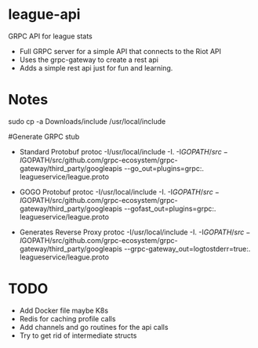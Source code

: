 # league-api
GRPC API for league stats

- Full GRPC server for a simple API that connects to the Riot API
- Uses the grpc-gateway to create a rest api
- Adds a simple rest api just for fun and learning.

# Notes
sudo cp -a Downloads/include /usr/local/include

#Generate GRPC stub

- Standard Protobuf
protoc -I/usr/local/include -I. -I$GOPATH/src -I$GOPATH/src/github.com/grpc-ecosystem/grpc-gateway/third_party/googleapis --go_out=plugins=grpc:. leagueservice/league.proto

- GOGO Protobuf
protoc -I/usr/local/include -I. -I$GOPATH/src -I$GOPATH/src/github.com/grpc-ecosystem/grpc-gateway/third_party/googleapis --gofast_out=plugins=grpc:. leagueservice/league.proto

- Generates Reverse Proxy
protoc -I/usr/local/include -I. -I$GOPATH/src -I$GOPATH/src/github.com/grpc-ecosystem/grpc-gateway/third_party/googleapis --grpc-gateway_out=logtostderr=true:. leagueservice/league.proto 

# TODO
- Add Docker file maybe K8s
- Redis for caching profile calls
- Add channels and go routines for the api calls
- Try to get rid of intermediate structs
